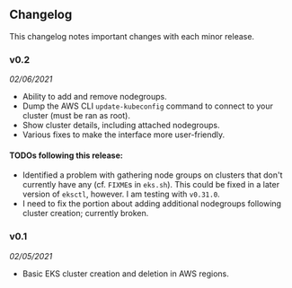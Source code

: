 ## Changelog

This changelog notes important changes with each minor release.

### v0.2

*02/06/2021*

* Ability to add and remove nodegroups.
* Dump the AWS CLI `update-kubeconfig` command to connect to your cluster (must be ran as root).
* Show cluster details, including attached nodegroups.
* Various fixes to make the interface more user-friendly.
  
#### TODOs following this release:
* Identified a problem with gathering node groups on clusters that don't currently have any (cf. `FIXME`s in `eks.sh`). This could be fixed in a later version of `eksctl`, however. I am testing with `v0.31.0`.
* I need to fix the portion about adding additional nodegroups following cluster creation; currently broken.

### v0.1

*02/05/2021*

* Basic EKS cluster creation and deletion in AWS regions.